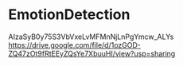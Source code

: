 # EmotionDetection
AIzaSyB0y75S3VbVxeLvMFMnNjLnPgYmcw_ALYs
https://drive.google.com/file/d/1ozGOD-ZQ47zOt9fRtEEyZQsYe7XbuuHI/view?usp=sharing
